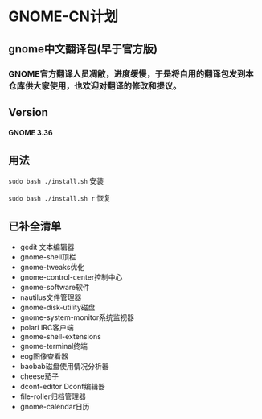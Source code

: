 # GNOME-CN计划
## gnome中文翻译包(早于官方版)
### GNOME官方翻译人员凋敝，进度缓慢，于是将自用的翻译包发到本仓库供大家使用，也欢迎对翻译的修改和提议。

## Version
#### GNOME 3.36

## 用法
`sudo bash ./install.sh` 安装

`sudo bash ./install.sh r` 恢复

## 已补全清单
- gedit 文本编辑器
- gnome-shell顶栏
- gnome-tweaks优化
- gnome-control-center控制中心
- gnome-software软件
- nautilus文件管理器
- gnome-disk-utility磁盘
- gnome-system-monitor系统监视器
- polari IRC客户端
- gnome-shell-extensions
- gnome-terminal终端
- eog图像查看器
- baobab磁盘使用情况分析器
- cheese茄子
- dconf-editor Dconf编辑器
- file-roller归档管理器
- gnome-calendar日历
